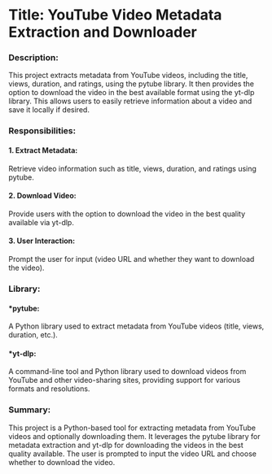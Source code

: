 
# Title: YouTube Video Metadata Extraction and Downloader


### Description:
This project extracts metadata from YouTube videos, including the title, views, duration, and ratings, using the pytube library. It then provides the option to download the video in the best available format using the yt-dlp library. This allows users to easily retrieve information about a video and save it locally if desired.

### Responsibilities:
#### 1. Extract Metadata:
Retrieve video information such as title, views, duration, and ratings using pytube.
#### 2. Download Video: 
Provide users with the option to download the video in the best quality available via yt-dlp.
#### 3. User Interaction: 
Prompt the user for input (video URL and whether they want to download the video).

### Library:
#### *pytube: 
A Python library used to extract metadata from YouTube videos (title, views, duration, etc.).
#### *yt-dlp: 
A command-line tool and Python library used to download videos from YouTube and other video-sharing sites, providing support for various formats and resolutions.

### Summary:
This project is a Python-based tool for extracting metadata from YouTube videos and optionally downloading them. It leverages the pytube library for metadata extraction and yt-dlp for downloading the videos in the best quality available. The user is prompted to input the video URL and choose whether to download the video.





